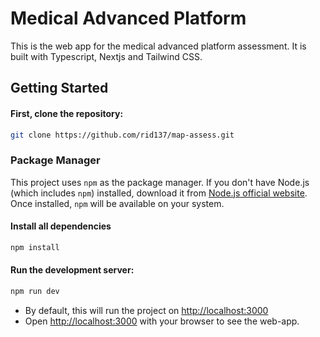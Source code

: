 # Medical Advanced Platform

This is the web app for the medical advanced platform assessment. It is built with Typescript, Nextjs and Tailwind CSS.

## Getting Started

#### First, clone the repository:

```bash
git clone https://github.com/rid137/map-assess.git
```

### Package Manager

This project uses `npm` as the package manager. If you don't have Node.js (which includes `npm`) installed, download it from [Node.js official website](https://nodejs.org). Once installed, `npm` will be available on your system.

#### Install all dependencies

```bash
npm install
```

#### Run the development server:

```bash
npm run dev
```

- By default, this will run the project on [http://localhost:3000](http://localhost:3000)
- Open [http://localhost:3000](http://localhost:3000) with your browser to see the web-app.
